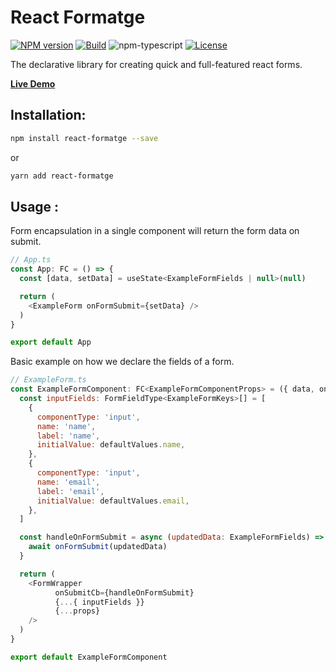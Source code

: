 # React Formatge

[![NPM version][npm-image]][npm-url]
[![Build][github-build]][github-build-url]
![npm-typescript]
[![License][github-license]][github-license-url]

The declarative library for creating quick and full-featured react forms.

[**Live Demo**](https://juancarloselorriaga.github.io/react-formatge/)

## Installation:

```bash
npm install react-formatge --save
```

or

```bash
yarn add react-formatge
```

## Usage :

Form encapsulation in a single component will return the form data on submit.

```js
// App.ts
const App: FC = () => {
  const [data, setData] = useState<ExampleFormFields | null>(null)

  return (
    <ExampleForm onFormSubmit={setData} />
  )
}

export default App

```

Basic example on how we declare the fields of a form.

```js
// ExampleForm.ts
const ExampleFormComponent: FC<ExampleFormComponentProps> = ({ data, onFormSubmit, ...props }) => {
  const inputFields: FormFieldType<ExampleFormKeys>[] = [
    {
      componentType: 'input',
      name: 'name',
      label: 'name',
      initialValue: defaultValues.name,
    },
    {
      componentType: 'input',
      name: 'email',
      label: 'email',
      initialValue: defaultValues.email,
    },
  ]

  const handleOnFormSubmit = async (updatedData: ExampleFormFields) => {
    await onFormSubmit(updatedData)
  }

  return (
    <FormWrapper
          onSubmitCb={handleOnFormSubmit}
          {...{ inputFields }}
          {...props}
    />
  )
}

export default ExampleFormComponent

```

[npm-url]: https://www.npmjs.com/package/react-formatge
[npm-image]: https://img.shields.io/npm/v/react-formatge
[github-license]: https://img.shields.io/github/license/juancarloselorriaga/react-formatge
[github-license-url]: https://github.com/juancarloselorriaga/react-formatge/blob/master/LICENSE
[github-build]: https://github.com/juancarloselorriaga/react-formatge/actions/workflows/publish.yml/badge.svg
[github-build-url]: https://github.com/juancarloselorriaga/react-formatge/actions/workflows/publish.yml
[npm-typescript]: https://img.shields.io/npm/types/react-formatge